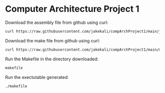 # Computer Architecture Project 1
Download the assembly file from github using curl:
```bash
curl https://raw.githubusercontent.com/jakekali/compArchProject1/main/jag.s --output jag.s
```
Download the make file from github using curl: 
```bash
curl https://raw.githubusercontent.com/jakekali/compArchProject1/main/makefile
```
Run the Makefile in the directory downloaded: 
```bash
makefile
```
Run the exectutable generated: 
```bash
./makefile
```
